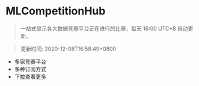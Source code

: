 # MLCompetitionHub

> 一站式显示各大数据竞赛平台正在进行的比赛，每天 16:00 UTC+8 自动更新。
  
> 更新时间: 2020-12-08T16:58:49+0800 

* 多家竞赛平台
* 多种订阅方式
* 下拉查看更多